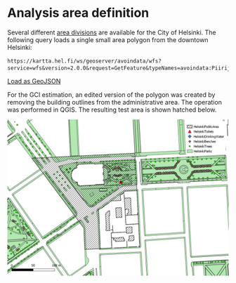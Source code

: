 
# Analysis area definition

Several different [area divisions](https://hri.fi/data/en_GB/dataset/helsingin-piirijako) are available for the City of Helsinki. The following query loads a single small area polygon from the downtown Helsinki:

	https://kartta.hel.fi/ws/geoserver/avoindata/wfs?service=wfs&version=2.0.0&request=GetFeature&typeNames=avoindata:Piirijako_pienalue&count=10&outputFormat=application/json&srsName=urn:ogc:def:crs:EPSG::4326&featureID=112650

[Load as GeoJSON](https://kartta.hel.fi/ws/geoserver/avoindata/wfs?service=wfs&version=2.0.0&request=GetFeature&typeNames=avoindata:Piirijako_pienalue&count=10&outputFormat=application/json&srsName=urn:ogc:def:crs:EPSG::4326&featureID=112650)

For the GCI estimation, an edited version of the polygon was created by removing the building outlines from the administrative area. The operation was performed in QGIS. The resulting test area is shown hatched below.

![Helsinki test site](images/HelsinkiTestsite.jpg)